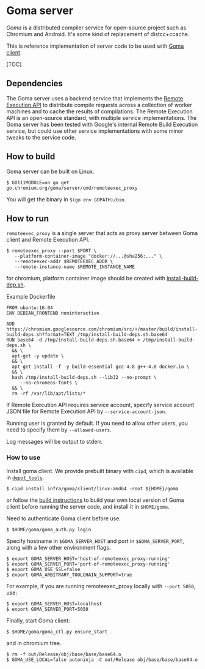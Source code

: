 # Goma server

*Goma* is a distributed compiler service for open-source project such as
Chromium and Android. It's some kind of replacement of distcc+ccache.

This is reference implementation of server code to be used with
[Goma client](https://chromium.googlesource.com/infra/goma/client).

[TOC]

## Dependencies

The Goma server uses a backend service that implements the [Remote Execution
API](https://github.com/bazelbuild/remote-apis)
to distribute compile requests across a collection of worker machines and to
cache the results of compilations. The Remote Execution API is an open-source
standard, with multiple service implementations. The Goma server has been tested
with Google's internal Remote Build Execution service, but could use other
service implementations with some minor tweaks to the service code.

## How to build

Goma server can be built on Linux.

```
$ GO111MODULE=on go get go.chromium.org/goma/server/cmd/remoteexec_proxy
```

You will get the binary in `$(go env GOPATH)/bin`.

## How to run

`remoteexec_proxy` is a single server that acts as proxy server
between Goma client and Remote Execution API.

```
$ remoteexec_proxy --port $PORT \
   --platform-container-image "docker://...@sha256:..." \
   --remoteexec-addr $REMOTEEXEC_ADDR \
   --remote-instance-name $REMOTE_INSTANCE_NAME
```

for chromium, platform container image should be created with
[install-build-dep.sh](https://chromium.googlesource.com/chromium/src/+/master/build/install-build-deps.sh).

Example Dockerfile
```
FROM ubuntu:16.04
ENV DEBIAN_FRONTEND noninteractive

ADD https://chromium.googlesource.com/chromium/src/+/master/build/install-build-deps.sh?format=TEXT /tmp/install-build-deps.sh.base64
RUN base64 -d /tmp/install-build-deps.sh.base64 > /tmp/install-build-deps.sh \
  && \
  apt-get -y update \
  && \
  apt-get install -f -y build-essential gcc-4.8 g++-4.8 docker.io \
  && \
  bash /tmp/install-build-deps.sh --lib32 --no-prompt \
     --no-chromeos-fonts \
  && \
  rm -rf /var/lib/apt/lists/*

```

If Remote Execution API requires service account,
specify service account JSON file for Remote Execution API by
`--service-account-json`.

Running user is granted by default. If you need to allow other users, you
need to specify them by `--allowed-users`.

Log messages will be output to stderr.

### How to use

Install goma client. We provide prebuilt binary with `cipd`, which
is available in [`depot_tools`](https://commondatastorage.googleapis.com/chrome-infra-docs/flat/depot_tools/docs/html/depot_tools.html).

```
$ cipd install infra/goma/client/linux-amd64 -root ${HOME}/goma
```

or follow the
[build instructions](https://chromium.googlesource.com/infra/goma/client#build) to
build your own local version of Goma client before running the server code,
and install it in `$HOME/goma`.

Need to authenticate Goma client before use.

```
$ $HOME/goma/goma_auth.py login
```

Specify hostname in `$GOMA_SERVER_HOST`
and port in `$GOMA_SERVER_PORT`, along with a few other environment flags.

```
$ export GOMA_SERVER_HOST='host-of-remoteexec_proxy-running'
$ export GOMA_SERVER_PORT='port-of-remoteexec_proxy-running'
$ export GOMA_USE_SSL=false
$ export GOMA_ARBITRARY_TOOLCHAIN_SUPPORT=true
```

For example, if you are running remoteexec_proxy locally with `--port 5050`, use:

```
$ export GOMA_SERVER_HOST=localhost
$ export GOMA_SERVER_PORT=5050
```

Finally, start Goma client:

```
$ $HOME/goma/goma_ctl.py ensure_start
```

and in chromium tree.
```
$ rm -f out/Release/obj/base/base/base64.o
$ GOMA_USE_LOCAL=false autoninja -C out/Release obj/base/base/base64.o
```
